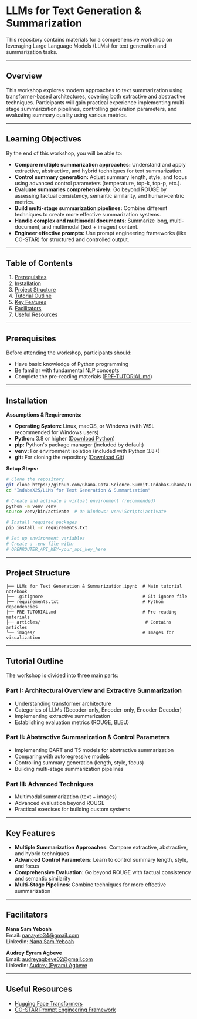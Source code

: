 # LLMs for Text Generation & Summarization

This repository contains materials for a comprehensive workshop on leveraging Large Language Models (LLMs) for text generation and summarization tasks.

---

## Overview

This workshop explores modern approaches to text summarization using transformer-based architectures, covering both extractive and abstractive techniques. Participants will gain practical experience implementing multi-stage summarization pipelines, controlling generation parameters, and evaluating summary quality using various metrics.

---

## Learning Objectives

By the end of this workshop, you will be able to:

- **Compare multiple summarization approaches:** Understand and apply extractive, abstractive, and hybrid techniques for text summarization.
- **Control summary generation:** Adjust summary length, style, and focus using advanced control parameters (temperature, top-k, top-p, etc.).
- **Evaluate summaries comprehensively:** Go beyond ROUGE by assessing factual consistency, semantic similarity, and human-centric metrics.
- **Build multi-stage summarization pipelines:** Combine different techniques to create more effective summarization systems.
- **Handle complex and multimodal documents:** Summarize long, multi-document, and multimodal (text + images) content.
- **Engineer effective prompts:** Use prompt engineering frameworks (like CO-STAR) for structured and controlled output.

---

## Table of Contents

1. [Prerequisites](#prerequisites)
2. [Installation](#installation)
3. [Project Structure](#project-structure)
4. [Tutorial Outline](#tutorial-outline)
5. [Key Features](#key-features)
6. [Facilitators](#facilitators)
7. [Useful Resources](#useful-resources)

---

## Prerequisites

Before attending the workshop, participants should:

- Have basic knowledge of Python programming
- Be familiar with fundamental NLP concepts
- Complete the pre-reading materials ([PRE-TUTORIAL.md](PRE-TUTORIAL.md))

---

## Installation

**Assumptions & Requirements:**

- **Operating System:** Linux, macOS, or Windows (with WSL recommended for Windows users)
- **Python:** 3.8 or higher ([Download Python](https://www.python.org/downloads/))
- **pip:** Python's package manager (included by default)
- **venv:** For environment isolation (included with Python 3.8+)
- **git:** For cloning the repository ([Download Git](https://git-scm.com/downloads))

**Setup Steps:**

```bash
# Clone the repository
git clone https://github.com/Ghana-Data-Science-Summit-IndabaX-Ghana/IndabaX25.git
cd "IndabaX25/LLMs for Text Generation & Summarization"

# Create and activate a virtual environment (recommended)
python -m venv venv
source venv/bin/activate  # On Windows: venv\Scripts\activate

# Install required packages
pip install -r requirements.txt

# Set up environment variables
# Create a .env file with:
# OPENROUTER_API_KEY=your_api_key_here
```

---

## Project Structure

```
├── LLMs for Text Generation & Summarization.ipynb  # Main tutorial notebook
├── .gitignore                                      # Git ignore file
├── requirements.txt                                # Python dependencies
├── PRE-TUTORIAL.md                                 # Pre-reading materials
├── articles/                                        # Contains articles
└── images/                                         # Images for visualization
```

---

## Tutorial Outline

The workshop is divided into three main parts:

### Part I: Architectural Overview and Extractive Summarization
- Understanding transformer architecture
- Categories of LLMs (Decoder-only, Encoder-only, Encoder-Decoder)
- Implementing extractive summarization
- Establishing evaluation metrics (ROUGE, BLEU)

### Part II: Abstractive Summarization & Control Parameters
- Implementing BART and T5 models for abstractive summarization
- Comparing with autoregressive models
- Controlling summary generation (length, style, focus)
- Building multi-stage summarization pipelines

### Part III: Advanced Techniques
- Multimodal summarization (text + images)
- Advanced evaluation beyond ROUGE
- Practical exercises for building custom systems

---

## Key Features

- **Multiple Summarization Approaches**: Compare extractive, abstractive, and hybrid techniques
- **Advanced Control Parameters**: Learn to control summary length, style, and focus
- **Comprehensive Evaluation**: Go beyond ROUGE with factual consistency and semantic similarity
- **Multi-Stage Pipelines**: Combine techniques for more effective summarization

---

## Facilitators

**Nana Sam Yeboah**  
Email: nanayeb34@gmail.com  
LinkedIn: [Nana Sam Yeboah](https://www.linkedin.com/in/nana-sam-yeboah-0b664484)

**Audrey Eyram Agbeve**  
Email: audreyagbeve02@gmail.com  
LinkedIn: [Audrey (Eyram) Agbeve](https://www.linkedin.com/in/audreyagbeve02/)

---

## Useful Resources

- [Hugging Face Transformers](https://huggingface.co/transformers/)
- [CO-STAR Prompt Engineering Framework](https://github.com/co-star-framework/co-star)